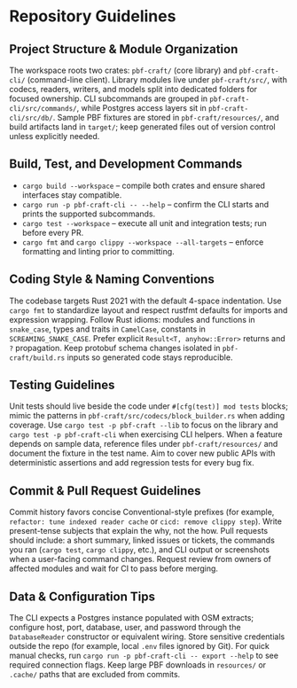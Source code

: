 # Repository Guidelines

## Project Structure & Module Organization
The workspace roots two crates: `pbf-craft/` (core library) and `pbf-craft-cli/` (command-line client). Library modules live under `pbf-craft/src/`, with codecs, readers, writers, and models split into dedicated folders for focused ownership. CLI subcommands are grouped in `pbf-craft-cli/src/commands/`, while Postgres access layers sit in `pbf-craft-cli/src/db/`. Sample PBF fixtures are stored in `pbf-craft/resources/`, and build artifacts land in `target/`; keep generated files out of version control unless explicitly needed.

## Build, Test, and Development Commands
- `cargo build --workspace` – compile both crates and ensure shared interfaces stay compatible.
- `cargo run -p pbf-craft-cli -- --help` – confirm the CLI starts and prints the supported subcommands.
- `cargo test --workspace` – execute all unit and integration tests; run before every PR.
- `cargo fmt` and `cargo clippy --workspace --all-targets` – enforce formatting and linting prior to committing.

## Coding Style & Naming Conventions
The codebase targets Rust 2021 with the default 4-space indentation. Use `cargo fmt` to standardize layout and respect rustfmt defaults for imports and expression wrapping. Follow Rust idioms: modules and functions in `snake_case`, types and traits in `CamelCase`, constants in `SCREAMING_SNAKE_CASE`. Prefer explicit `Result<T, anyhow::Error>` returns and `?` propagation. Keep protobuf schema changes isolated in `pbf-craft/build.rs` inputs so generated code stays reproducible.

## Testing Guidelines
Unit tests should live beside the code under `#[cfg(test)] mod tests` blocks; mimic the patterns in `pbf-craft/src/codecs/block_builder.rs` when adding coverage. Use `cargo test -p pbf-craft --lib` to focus on the library and `cargo test -p pbf-craft-cli` when exercising CLI helpers. When a feature depends on sample data, reference files under `pbf-craft/resources/` and document the fixture in the test name. Aim to cover new public APIs with deterministic assertions and add regression tests for every bug fix.

## Commit & Pull Request Guidelines
Commit history favors concise Conventional-style prefixes (for example, `refactor: tune indexed reader cache` or `cicd: remove clippy step`). Write present-tense subjects that explain the why, not the how. Pull requests should include: a short summary, linked issues or tickets, the commands you ran (`cargo test`, `cargo clippy`, etc.), and CLI output or screenshots when a user-facing command changes. Request review from owners of affected modules and wait for CI to pass before merging.

## Data & Configuration Tips
The CLI expects a Postgres instance populated with OSM extracts; configure host, port, database, user, and password through the `DatabaseReader` constructor or equivalent wiring. Store sensitive credentials outside the repo (for example, local `.env` files ignored by Git). For quick manual checks, run `cargo run -p pbf-craft-cli -- export --help` to see required connection flags. Keep large PBF downloads in `resources/` or `.cache/` paths that are excluded from commits.
